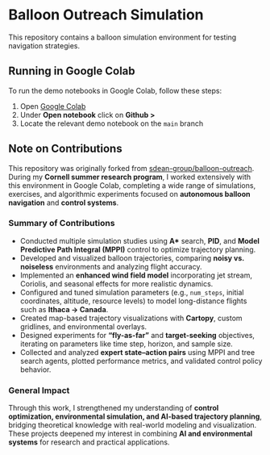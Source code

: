 
# Balloon Outreach Simulation

This repository contains a balloon simulation environment for testing navigation strategies.

## Running in Google Colab

To run the demo notebooks in Google Colab, follow these steps:

1. Open [Google Colab](https://colab.research.google.com)
2. Under **Open notebook** click on **Github >**
3. Locate the relevant demo notebook on the `main` branch

## Note on Contributions

This repository was originally forked from [sdean-group/balloon-outreach](https://github.com/sdean-group/balloon-outreach).  
During my **Cornell summer research program**, I worked extensively with this environment in Google Colab, completing a wide range of simulations, exercises, and algorithmic experiments focused on **autonomous balloon navigation** and **control systems**.

### Summary of Contributions
- Conducted multiple simulation studies using **A\*** search, **PID**, and **Model Predictive Path Integral (MPPI)** control to optimize trajectory planning.  
- Developed and visualized balloon trajectories, comparing **noisy vs. noiseless** environments and analyzing flight accuracy.  
- Implemented an **enhanced wind field model** incorporating jet stream, Coriolis, and seasonal effects for more realistic dynamics.  
- Configured and tuned simulation parameters (e.g., `num_steps`, initial coordinates, altitude, resource levels) to model long-distance flights such as **Ithaca → Canada**.  
- Created map-based trajectory visualizations with **Cartopy**, custom gridlines, and environmental overlays.  
- Designed experiments for **“fly-as-far”** and **target-seeking** objectives, iterating on parameters like time step, horizon, and sample size.  
- Collected and analyzed **expert state–action pairs** using MPPI and tree search agents, plotted performance metrics, and validated control policy behavior.

### General Impact
Through this work, I strengthened my understanding of **control optimization, environmental simulation, and AI-based trajectory planning**, bridging theoretical knowledge with real-world modeling and visualization. These projects deepened my interest in combining **AI and environmental systems** for research and practical applications.

